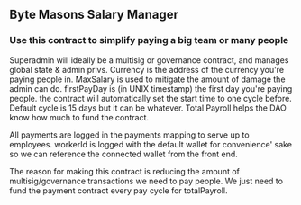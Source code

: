 ## Byte Masons Salary Manager
### Use this contract to simplify paying a big team or many people

Superadmin will ideally be a multisig or governance contract, and manages global state & admin privs.
Currency is the address of the currency you're paying people in.
MaxSalary is used to mitigate the amount of damage the admin can do.
firstPayDay is (in UNIX timestamp) the first day you're paying people. the contract will automatically set the start time to one cycle before.
Default cycle is 15 days but it can be whatever.
Total Payroll helps the DAO know how much to fund the contract.

All payments are logged in the payments mapping to serve up to employees.
workerId is logged with the default wallet for convenience' sake so we can reference the connected wallet from the front end.

The reason for making this contract is reducing the amount of multisig/governance transactions we need to pay people. We just need to fund the payment contract every pay cycle for totalPayroll.
